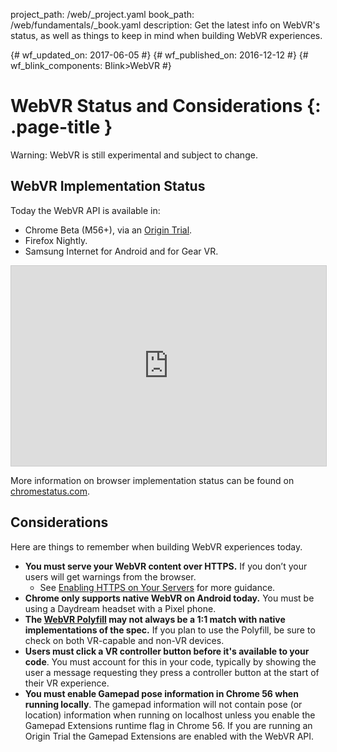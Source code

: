 project_path: /web/_project.yaml
book_path: /web/fundamentals/_book.yaml
description: Get the latest info on WebVR's status, as well as things to keep in mind when building WebVR experiences.

{# wf_updated_on: 2017-06-05 #}
{# wf_published_on: 2016-12-12 #}
{# wf_blink_components: Blink>WebVR #}

# WebVR Status and Considerations {: .page-title }

Warning: WebVR is still experimental and subject to change.

## WebVR Implementation Status

Today the WebVR API is available in:

* Chrome Beta (M56+), via an
  [Origin Trial](https://github.com/jpchase/OriginTrials/blob/gh-pages/developer-guide.md).
* Firefox Nightly.
* Samsung Internet for Android and for Gear VR.

<iframe width="100%" height="320"
  src="https://www.chromestatus.com/feature/4532810371039232?embed"
  style="border: 1px solid #CCC" allowfullscreen>
</iframe>

More information on browser implementation status can be found on
[chromestatus.com](https://www.chromestatus.com/features/4532810371039232?embed).

## Considerations

Here are things to remember when building WebVR experiences today.

* **You must serve your WebVR content over HTTPS.** If you don’t your users will
  get warnings from the browser.
    * See
      [Enabling HTTPS on Your Servers](/web/fundamentals/security/encrypt-in-transit/enable-https)
      for more guidance.
* **Chrome only supports native WebVR on Android today.** You must be using a
  Daydream headset with a Pixel phone.
* **The [WebVR Polyfill](https://github.com/googlevr/webvr-polyfill) may not
  always be a 1:1 match with native implementations of the spec.** If you plan
  to use the Polyfill, be sure to check on both VR-capable and non-VR devices.
* **Users must click a VR controller button before it's available to your
  code**. You must account for this in your code, typically by showing the user
  a message requesting they press a controller button at the start of their VR
  experience.
* **You must enable Gamepad pose information in Chrome 56 when running locally**.
  The gamepad information will not contain pose (or location) information when
  running on localhost unless you enable the Gamepad Extensions runtime flag in
  Chrome 56. If you are running an Origin Trial the Gamepad Extensions are
  enabled with the WebVR API.
